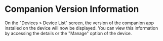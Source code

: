 # Companion Version Information

On the "Devices > Device List" screen, the version of the companion app installed on the device will now be displayed. You can view this information by accessing the details or the "Manage" option of the device.
